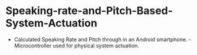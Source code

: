 # Speaking-rate-and-Pitch-Based-System-Actuation
- Calculated Speaking Rate and Pitch through in an Android smartphone.  - Microcontroller used for physical system actuation.
